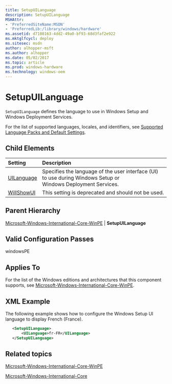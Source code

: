 ```yaml
---
title: SetupUILanguage
description: SetupUILanguage
MSHAttr:
- 'PreferredSiteName:MSDN'
- 'PreferredLib:/library/windows/hardware'
ms.assetid: d7108163-4dd2-49a0-bf93-68d3faf2e922
ms.mktglfcycl: deploy
ms.sitesec: msdn
author: alhopper-msft
ms.author: alhopper
ms.date: 05/02/2017
ms.topic: article
ms.prod: windows-hardware
ms.technology: windows-oem
---
```

# SetupUILanguage

`SetupUILanguage` defines the language to use in Windows Setup and Windows Deployment Services.

For the list of supported languages, locales, and identifiers, see [Supported Language Packs and Default Settings](http://go.microsoft.com/fwlink/p/?linkid=200317).

## Child Elements

| Setting                 | Description                                                                           |
|:------------------------|:--------------------------------------------------------------------------------------|
| [UILanguage](microsoft-windows-international-core-winpe-setupuilanguage-uilanguage.md) | Specifies the language of the user interface (UI) to use during Windows Setup or Windows Deployment Services. | 
| [WillShowUI](microsoft-windows-international-core-winpe-setupuilanguage-willshowui.md) | This setting is deprecated and should not be used. |

## Parent Hierarchy

[Microsoft-Windows-International-Core-WinPE](microsoft-windows-international-core-winpe.md) | **SetupUILanguage**

## Valid Configuration Passes

windowsPE

## Applies To

For the list of the Windows editions and architectures that this component supports, see [Microsoft-Windows-International-Core-WinPE](microsoft-windows-international-core-winpe.md).

## XML Example

The following example shows how to configure the Windows Setup UI language to display French (France).

```XML
   <SetupUILanguage>
       <UILanguage>fr-FR</UILanguage>
   </SetupUILanguage>
```

## Related topics

[Microsoft-Windows-International-Core-WinPE](microsoft-windows-international-core-winpe.md)

[Microsoft-Windows-International-Core](microsoft-windows-international-core.md)
